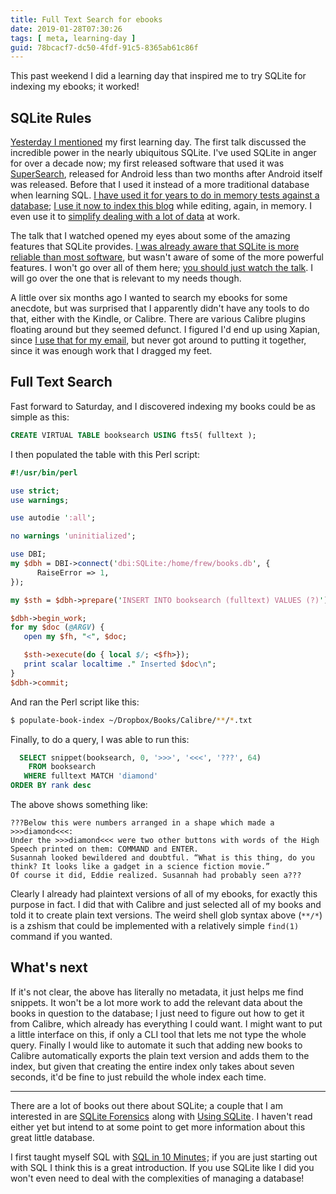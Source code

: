 ```yaml
---
title: Full Text Search for ebooks
date: 2019-01-28T07:30:26
tags: [ meta, learning-day ]
guid: 78bcacf7-dc50-4fdf-91c5-8365ab61c86f
---
```

This past weekend I did a learning day that inspired me to try SQLite for
indexing my ebooks; it worked!

<!--more-->

## SQLite Rules

[Yesterday I mentioned](/posts/learning-day-1-golang/) my first learning day.
The first talk discussed the incredible power in the nearly ubiquitous SQLite.
I've used SQLite in anger for over a decade now; my first released software that
used it was
[SuperSearch](https://github.com/frioux/supersearch/commit/195ec14de5baff408170bc2bc1fd7e9f7bbac0dc#diff-6048200fb8d691db0ef9e650144eab6bR24),
released for Android less than two months after Android itself was released.
Before that I used it instead of a more traditional database when learning SQL.
[I have used it for years to do in memory tests against a
database](https://github.com/frioux/DBIx-Class-Helpers/blob/b71389697ae27e0f3fc7540c1290343721e3e30e/t/lib/TestSchema.pm#L35);
[I use it now to index this
blog](https://github.com/frioux/blog/blob/master/bin/q#L22) while editing,
again, in memory.  I even use it to [simplify dealing with a lot of
data](https://blog.afoolishmanifesto.com/posts/categorically-solving-cronspam/#zr-cron-report)
at work.

The talk that I watched opened my eyes about some of the amazing features that
SQLite provides.  [I was already aware that SQLite is more reliable than most
software](https://danluu.com/file-consistency/), but wasn't aware of some of the
more powerful features.  I won't go over all of them here; [you should just
watch the talk](https://www.youtube.com/watch?v=RqubKSF3wig).  I will go over
the one that is relevant to my needs though.

A little over six months ago I wanted to search my ebooks for some anecdote, but
was surprised that I apparently didn't have any tools to do that, either with
the Kindle, or Calibre.  There are various Calibre plugins floating around but
they seemed defunct.  I figured I'd end up using Xapian, since [I use that for
my email](/posts/fast-cli-tools-and-gmail/#notmuch), but never got around to
putting it together, since it was enough work that I dragged my feet.

## Full Text Search

Fast forward to Saturday, and I discovered indexing my books could be as simple
as this:

```sql
CREATE VIRTUAL TABLE booksearch USING fts5( fulltext );
```

I then populated the table with this Perl script:

```perl
#!/usr/bin/perl

use strict;
use warnings;

use autodie ':all';

no warnings 'uninitialized';

use DBI;
my $dbh = DBI->connect('dbi:SQLite:/home/frew/books.db', {
      RaiseError => 1,
});

my $sth = $dbh->prepare('INSERT INTO booksearch (fulltext) VALUES (?)');

$dbh->begin_work;
for my $doc (@ARGV) {
   open my $fh, "<", $doc;

   $sth->execute(do { local $/; <$fh>});
   print scalar localtime ." Inserted $doc\n";
}
$dbh->commit;
```

And ran the Perl script like this:

```bash
$ populate-book-index ~/Dropbox/Books/Calibre/**/*.txt
```

Finally, to do a query, I was able to run this:

```sql
  SELECT snippet(booksearch, 0, '>>>', '<<<', '???', 64)
    FROM booksearch
   WHERE fulltext MATCH 'diamond'
ORDER BY rank desc
```

The above shows something like:

```
???Below this were numbers arranged in a shape which made a >>>diamond<<<:
Under the >>>diamond<<< were two other buttons with words of the High Speech printed on them: COMMAND and ENTER.
Susannah looked bewildered and doubtful. “What is this thing, do you think? It looks like a gadget in a science fiction movie.”
Of course it did, Eddie realized. Susannah had probably seen a???
```

Clearly I already had plaintext versions of all of my ebooks, for exactly this
purpose in fact.  I did that with Calibre and just selected all of my books and
told it to create plain text versions.  The weird shell glob syntax above
(`**/*`) is a zshism that could be implemented with a relatively simple
`find(1)` command if you wanted.

## What's next

If it's not clear, the above has literally no metadata, it just helps me find
snippets.  It won't be a lot more work to add the relevant data about the books
in question to the database; I just need to figure out how to get it from
Calibre, which already has everything I could want.  I might want to put a
little interface on this, if only a CLI tool that lets me not type the whole
query.  Finally I would like to automate it such that adding new books to
Calibre automatically exports the plain text version and adds them to the index,
but given that creating the entire index only takes about seven seconds, it'd be
fine to just rebuild the whole index each time.

---

There are a lot of books out there about SQLite; a couple that I am interested
in are
<a target="_blank" href="https://www.amazon.com/gp/product/1980293074/ref=as_li_tl?ie=UTF8&camp=1789&creative=9325&creativeASIN=1980293074&linkCode=as2&tag=afoolishmanif-20&linkId=3de2f331a522b0b89750dcc1bbc3aaea">SQLite Forensics</a><img src="//ir-na.amazon-adsystem.com/e/ir?t=afoolishmanif-20&l=am2&o=1&a=1980293074" width="1" height="1" border="0" alt="" style="border:none !important; margin:0px !important;" />
along with
<a target="_blank" href="https://www.amazon.com/gp/product/0596521189/ref=as_li_tl?ie=UTF8&camp=1789&creative=9325&creativeASIN=0596521189&linkCode=as2&tag=afoolishmanif-20&linkId=0fb2ed6057784de93ddce594bd8cb615">Using SQLite</a><img src="//ir-na.amazon-adsystem.com/e/ir?t=afoolishmanif-20&l=am2&o=1&a=0596521189" width="1" height="1" border="0" alt="" style="border:none !important; margin:0px !important;" />.
I haven't read either yet but intend to at some point to get more information
about this great little database.

I first taught myself SQL with
<a target="_blank" href="https://www.amazon.com/gp/product/0672336073/ref=as_li_tl?ie=UTF8&camp=1789&creative=9325&creativeASIN=0672336073&linkCode=as2&tag=afoolishmanif-20&linkId=80f1cd88c5359bc91de5b971577f02d5">SQL in 10 Minutes</a><img src="//ir-na.amazon-adsystem.com/e/ir?t=afoolishmanif-20&l=am2&o=1&a=0672336073" width="1" height="1" border="0" alt="" style="border:none !important; margin:0px !important;" />;
if you are just starting out with SQL I think this is a great introduction.  If
you use SQLite like I did you won't even need to deal with the complexities of
managing a database!
